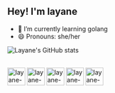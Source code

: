 ## Hey! I'm layane

- 🌱 I’m currently learning  golang
- 😄 Pronouns: she/her

  
![Layane's GitHub stats](https://github-readme-stats.vercel.app/api?username=layanerx&theme=transparent&dark_icons=true)

<div style ="display: inline_block"><br>
<img align="center" alt="layane-Py" height="40" width="40" src="https://cdn.jsdelivr.net/gh/devicons/devicon/icons/python/python-original.svg" />
<img align="center" alt="layane-Py" height="40" width="40" src="https://cdn.jsdelivr.net/gh/devicons/devicon/icons/java/java-original.svg" />
<img align="center" alt="layane-Py" height="40" width="40" src="https://cdn.jsdelivr.net/gh/devicons/devicon/icons/go/go-original.svg" />
<img align="center" alt="layane-Py" height="40" width="40" src="https://cdn.jsdelivr.net/gh/devicons/devicon/icons/mysql/mysql-original-wordmark.svg" />
<img align="center" alt="layane-Py" height="40" width="40" src="https://cdn.jsdelivr.net/gh/devicons/devicon/icons/pycharm/pycharm-original.svg" />


       
                  

 
          
           
          
          
        
        
</div>

          
          
